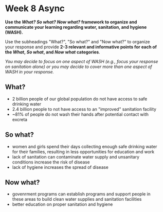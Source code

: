 # Week 8 Async
**Use the _What? So what? Now what?_ framework to organize and communicate your learning regarding water, sanitation, and hygiene (WASH).** 

Use the subheadings "What?", "So what?" and "Now what?" to organize your response and provide **2-3 relevant and informative points for each of the _What_, _So what_, and _Now what_ categories**. 

_You may decide to focus on one aspect of WASH (e.g., focus your response on sanitation alone) or you may decide to cover more than one aspect of WASH in your response._

## What?
- 2 billion people of our global population do not have access to safe drinking water
- 2.4 billion people to not have access to an "improved" sanitation facility
- ~81% of people do not wash their hands after potential contact with excreta
## So what?
- women and girls spend their days collecting enough safe drinking water for their families, resulting in less opportunities for education and work
- lack of sanitation can contaminate water supply and unsanitary conditions increase the risk of disease
- lack of hygiene increases the spread of disease 
## Now what?
- govenrment programs can establish programs and support people in these areas to build clean water supplies and sanitation facilities
- better education on proper sanitation and hygiene